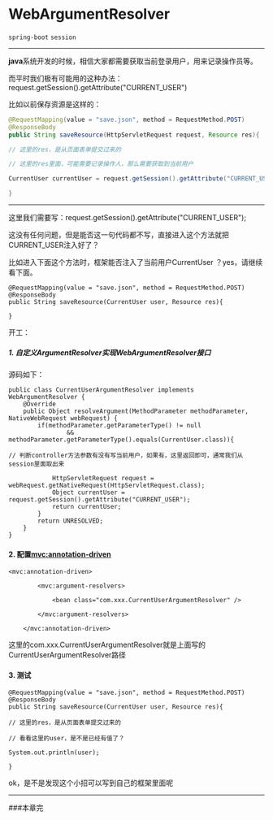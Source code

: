 # WebArgumentResolver

`spring-boot` `session`

---

**java**系统开发的时候，相信大家都需要获取当前登录用户，用来记录操作员等。

而平时我们极有可能用的这种办法： request.getSession().getAttribute("CURRENT_USER")

比如以前保存资源是这样的：

```java
@RequestMapping(value = "save.json", method = RequestMethod.POST)
@ResponseBody
public String saveResource(HttpServletRequest request, Resource res){

// 这里的res，是从页面表单提交过来的

// 这里的res里面，可能需要记录操作人，那么需要获取到当前用户

CurrentUser currentUser = request.getSession().getAttribute("CURRENT_USER");

}
```

---

这里我们需要写：request.getSession().getAttribute("CURRENT_USER");

这没有任何问题，但是能否这一句代码都不写，直接进入这个方法就把CURRENT_USER注入好了？

比如进入下面这个方法时，框架能否注入了当前用户CurrentUser ？yes，请继续看下面。

```
@RequestMapping(value = "save.json", method = RequestMethod.POST)
@ResponseBody
public String saveResource(CurrentUser user, Resource res){

}
```

开工：

##### 1. 自定义ArgumentResolver实现WebArgumentResolver接口

源码如下：

```
public class CurrentUserArgumentResolver implements WebArgumentResolver {
    @Override
    public Object resolveArgument(MethodParameter methodParameter, NativeWebRequest webRequest) {
        if(methodParameter.getParameterType() != null
                && methodParameter.getParameterType().equals(CurrentUser.class)){

// 判断controller方法参数有没有写当前用户，如果有，这里返回即可，通常我们从session里面取出来

            HttpServletRequest request = webRequest.getNativeRequest(HttpServletRequest.class);
            Object currentUser = request.getSession().getAttribute("CURRENT_USER");
            return currentUser;
        }
        return UNRESOLVED;
    }
}
```

#### 2. 配置<mvc:annotation-driven>

```
<mvc:annotation-driven>

        <mvc:argument-resolvers>

            <bean class="com.xxx.CurrentUserArgumentResolver" />

        </mvc:argument-resolvers>

    </mvc:annotation-driven>
```

这里的com.xxx.CurrentUserArgumentResolver就是上面写的CurrentUserArgumentResolver路径

#### 3. 测试

```
@RequestMapping(value = "save.json", method = RequestMethod.POST)
@ResponseBody
public String saveResource(CurrentUser user, Resource res){

// 这里的res，是从页面表单提交过来的

// 看看这里的user，是不是已经有值了？

System.out.println(user);

}
```

ok，是不是发现这个小招可以写到自己的框架里面呢

---

###本章完
